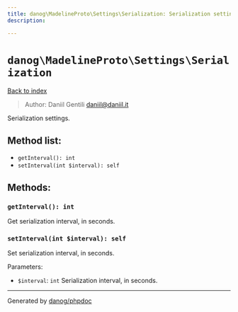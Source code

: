 ```yaml
---
title: danog\MadelineProto\Settings\Serialization: Serialization settings.
description: 

---
```

# `danog\MadelineProto\Settings\Serialization`
[Back to index](../../../index.md)

> Author: Daniil Gentili <daniil@daniil.it>  
  

Serialization settings.  




## Method list:
* `getInterval(): int`
* `setInterval(int $interval): self`

## Methods:
### `getInterval(): int`

Get serialization interval, in seconds.



### `setInterval(int $interval): self`

Set serialization interval, in seconds.


Parameters:
* `$interval`: `int` Serialization interval, in seconds.  



---
Generated by [danog/phpdoc](https://phpdoc.daniil.it)
